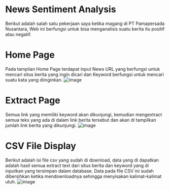 # News Sentiment Analysis

Berikut adalah salah satu pekerjaan saya ketika magang di PT Pamapersada Nusantara, Web ini berfungsi untuk bisa menganalisis suatu berita itu positif atau negatif.

# Home Page

Pada tampilan Home Page terdapat input News URL yang berfungsi untuk mencari situs berita yang ingin dicari dan Keyword berfungsi untuk mencari suatu kata yang diinginkan.
![image](https://github.com/andrianalif/news-sentiment-analysis/assets/93751046/6f444370-6d8a-493a-a7f4-2ec57106672c)

# Extract Page

Semua link yang memiliki keyword akan dikunjungi, kemudian mengextract semua teks yang ada di dalam link berita tersebut dan akan di tampilkan jumlah link berita yang dikunjungi.
![image](https://github.com/andrianalif/news-sentiment-analysis/assets/93751046/b775b439-776c-48b2-bae6-579b787ac53c)

# CSV File Display

Berikut adalah isi file csv yang sudah di download, data yang di dapatkan adalah hasil semua extract text dari situs berita dan keyword yang di inputkan yang tersimpan dalam database. Data pada file CSV ini sudah dibersihkan ketika mendownloadnya sehingga menyisakan kalimat-kalimat utuh.
![image](https://github.com/andrianalif/news-sentiment-analysis/assets/93751046/f408d544-728b-4c56-8588-4466f010d9d8)
